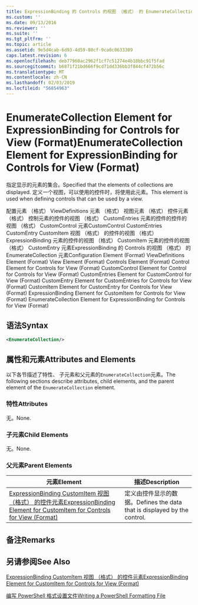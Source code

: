 ```yaml
---
title: ExpressionBinding 的 Controls 的视图 （格式） 的 EnumerateCollection 元素 |Microsoft Docs
ms.custom: ''
ms.date: 09/13/2016
ms.reviewer: ''
ms.suite: ''
ms.tgt_pltfrm: ''
ms.topic: article
ms.assetid: 9e5d4cab-6d93-4d59-80cf-9ca0c0633309
caps.latest.revision: 6
ms.openlocfilehash: deb77960ac2962f1cf7c51274e4b18bbc91f5fad
ms.sourcegitcommit: b6871f21bd666f9cd71dd336bb3f844cf472b56c
ms.translationtype: MT
ms.contentlocale: zh-CN
ms.lasthandoff: 02/03/2019
ms.locfileid: "56854963"
---
```

# <a name="enumeratecollection-element-for-expressionbinding-for-controls-for-view-format"></a><span data-ttu-id="1d013-102">EnumerateCollection Element for ExpressionBinding for Controls for View (Format)</span><span class="sxs-lookup"><span data-stu-id="1d013-102">EnumerateCollection Element for ExpressionBinding for Controls for View (Format)</span></span>

<span data-ttu-id="1d013-103">指定显示的元素的集合。</span><span class="sxs-lookup"><span data-stu-id="1d013-103">Specified that the elements of collections are displayed.</span></span> <span data-ttu-id="1d013-104">定义一个视图，可以使用的控件时，将使用此元素。</span><span class="sxs-lookup"><span data-stu-id="1d013-104">This element is used when defining controls that can be used by a view.</span></span>

<span data-ttu-id="1d013-105">配置元素 （格式） ViewDefinitions 元素 （格式） 视图元素 （格式） 控件元素 （格式） 控制元素的控件的视图 （格式） CustomEntries 元素的控件的控件的视图 （格式） CustomControl 元素CustomControl CustomEntries CustomEntry CustomItem 视图 （格式） 的控件的视图 （格式） ExpressionBinding 元素的控件的视图 （格式） CustomItem 元素的控件的视图 （格式） CustomEntry 元素ExpressionBinding 的 Controls 的视图 （格式） 的 EnumerateCollection 元素</span><span class="sxs-lookup"><span data-stu-id="1d013-105">Configuration Element (Format) ViewDefinitions Element (Format) View Element (Format) Controls Element (Format) Control Element for Controls for View (Format) CustomControl Element for Control for Controls for View (Format) CustomEntries Element for CustomControl for View (Format) CustomEntry Element for CustomEntries for Controls for View (Format) CustomItem Element for CustomEntry for Controls for View (Format) ExpressionBinding Element for CustomItem for Controls for View (Format) EnumerateCollection Element for ExpressionBinding for Controls for View (Format)</span></span>

## <a name="syntax"></a><span data-ttu-id="1d013-106">语法</span><span class="sxs-lookup"><span data-stu-id="1d013-106">Syntax</span></span>

```xml
<EnumerateCollection/>
```

## <a name="attributes-and-elements"></a><span data-ttu-id="1d013-107">属性和元素</span><span class="sxs-lookup"><span data-stu-id="1d013-107">Attributes and Elements</span></span>

<span data-ttu-id="1d013-108">以下各节描述了特性、 子元素和父元素的`EnumerateCollection`元素。</span><span class="sxs-lookup"><span data-stu-id="1d013-108">The following sections describe attributes, child elements, and the parent element of the `EnumerateCollection` element.</span></span>

### <a name="attributes"></a><span data-ttu-id="1d013-109">特性</span><span class="sxs-lookup"><span data-stu-id="1d013-109">Attributes</span></span>

<span data-ttu-id="1d013-110">无。</span><span class="sxs-lookup"><span data-stu-id="1d013-110">None.</span></span>

### <a name="child-elements"></a><span data-ttu-id="1d013-111">子元素</span><span class="sxs-lookup"><span data-stu-id="1d013-111">Child Elements</span></span>

<span data-ttu-id="1d013-112">无。</span><span class="sxs-lookup"><span data-stu-id="1d013-112">None.</span></span>

### <a name="parent-elements"></a><span data-ttu-id="1d013-113">父元素</span><span class="sxs-lookup"><span data-stu-id="1d013-113">Parent Elements</span></span>

|<span data-ttu-id="1d013-114">元素</span><span class="sxs-lookup"><span data-stu-id="1d013-114">Element</span></span>|<span data-ttu-id="1d013-115">描述</span><span class="sxs-lookup"><span data-stu-id="1d013-115">Description</span></span>|
|-------------|-----------------|
|[<span data-ttu-id="1d013-116">ExpressionBinding CustomItem 视图 （格式） 的控件元素</span><span class="sxs-lookup"><span data-stu-id="1d013-116">ExpressionBinding Element for CustomItem for Controls for View (Format)</span></span>](./expressionbinding-element-for-customitem-for-controls-for-view-format.md)|<span data-ttu-id="1d013-117">定义由控件显示的数据。</span><span class="sxs-lookup"><span data-stu-id="1d013-117">Defines the data that is displayed by the control.</span></span>|

## <a name="remarks"></a><span data-ttu-id="1d013-118">备注</span><span class="sxs-lookup"><span data-stu-id="1d013-118">Remarks</span></span>

## <a name="see-also"></a><span data-ttu-id="1d013-119">另请参阅</span><span class="sxs-lookup"><span data-stu-id="1d013-119">See Also</span></span>

[<span data-ttu-id="1d013-120">ExpressionBinding CustomItem 视图 （格式） 的控件元素</span><span class="sxs-lookup"><span data-stu-id="1d013-120">ExpressionBinding Element for CustomItem for Controls for View (Format)</span></span>](./expressionbinding-element-for-customitem-for-controls-for-view-format.md)

[<span data-ttu-id="1d013-121">编写 PowerShell 格式设置文件</span><span class="sxs-lookup"><span data-stu-id="1d013-121">Writing a PowerShell Formatting File</span></span>](./writing-a-powershell-formatting-file.md)
